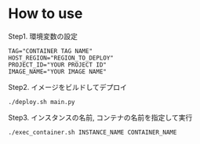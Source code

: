 

# How to use

Step1. 環境変数の設定
```
TAG="CONTAINER TAG NAME"
HOST_REGION="REGION_TO_DEPLOY"
PROJECT_ID="YOUR PROJECT ID"
IMAGE_NAME="YOUR IMAGE NAME"
```

Step2. イメージをビルドしてデプロイ
```
./deploy.sh main.py
```

Step3. インスタンスの名前, コンテナの名前を指定して実行
```
./exec_container.sh INSTANCE_NAME CONTAINER_NAME
```


